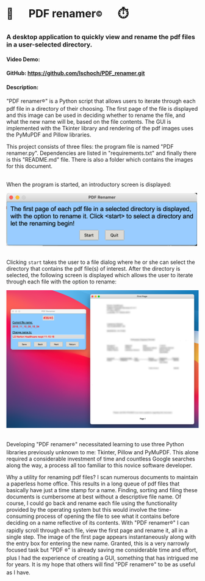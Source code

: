 # 📂      PDF renamer<sub><sup>&copy;</sub></sup>      ⏱️
### A desktop application to quickly view and rename the pdf files in a user-selected directory.
#### Video Demo:
#### GitHub: https://github.com/lschoch/PDF_renamer.git
#### Description:

"PDF renamer<sub><sup>&copy;</sub></sup>" is a Python script that allows users to iterate through each pdf file in a directory of their choosing. The first page of the file is displayed and this image can be used in deciding whether to rename the file, and what the new name will be, based on the file contents. The GUI is implemented with the Tkinter library and rendering of the pdf images uses the PyMuPDF and Pillow libraries. 

This project consists of three files: the program file is named "PDF renamer.py". Dependencies are listed in "requirements.txt" and finally there is this "README.md" file. There is also a folder which contains the images for this document.

\
When the program is started, an introductory screen is displayed:

<img src="images/screen_shot_1.png" alt="introductory screen" width=500>

\
Clicking `start` takes the user to a file dialog where he or she can select the directory that contains the pdf file(s) of interest. After the directory is selected, the following screen is displayed which allows the user to iterate through each file with the option to rename:

<img src="images/screen_shot_3.png" alt="pdf display">

\
Developing "PDF renamer<sub><sup>&copy;</sub></sup>" necessitated learning to use three Python libraries previously unknown to me: Tkinter, Pillow and PyMuPDF. This alone required a considerable investment of time and countless Google searches along the way, a process all too familiar to this novice software developer.

Why a utility for renaming pdf files? I scan numerous documents to maintain a paperless home office. This results in a long queue of pdf files that basically have just a time stamp for a name. Finding, sorting and filing these documents is cumbersome at best without a descriptive file name. Of course, I could go back and rename each file using the functionality provided by the operating system but this would involve the time-consuming process of opening the file to see what it contains before deciding on a name reflective of its contents. With "PDF renamer<sub><sup>&copy;</sub></sup>" I can rapidly scroll through each file, view the first page and rename it, all in a single step. The image of the first page appears instantaneously along with the entry box for entering the new name. Granted, this is a very narrowly focused task but "PDF <sub><sup>&copy;</sub></sup>" is already saving me considerable time and effort, plus I had the experience of creating a GUI, something that has intrigued me for years. It is my hope that others will find "PDF renamer<sub><sup>&copy;</sub></sup>" to be as useful as I have.  
